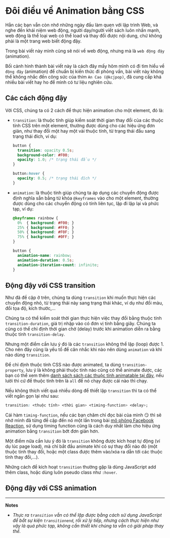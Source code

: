 # Đôi điều về Animation bằng CSS

Hẳn các bạn vẫn còn nhớ những ngày đầu làm quen với lập trình Web, và nghe đến khái niệm web động, người dạy/người viết sách luôn nhấn mạnh, web động là thể loại web có thể load và thay đổi được nội dung, chứ không phải là một trang web biết động đậy.

Trong bài viết này mình cũng sẽ nói về web động, nhưng mà là `web động đậy` (animation).

Bối cảnh hình thành bài viết này là cách đây mấy hôm mình có đi tìm hiểu về `động đậy` (animation) để chuẩn bị kiến thức đi phỏng vấn, bài viết này không thể không nhắc đến công sức của thím `An Cao (@kcjpop)`, đã cung cấp khá nhiều bài viết hay ho để mình có tư liệu nghiên cứu.

## Các cách động đậy

Với CSS, chúng ta có 2 cách để thực hiện animation cho một element, đó là:

- `transition`: là thuộc tính giúp kiểm soát thời gian thay đổi của các thuộc tính CSS trên một element, thường được dùng cho các hiệu ứng đơn giản, như thay đổi một hay một vài thuộc tính, từ trạng thái đầu sang trạng thái đích, ví dụ:
  ```css
  button {
    transition: opacity 0.5s;
    background-color: #F00;
    opacity: 1.0; /* trạng thái đầu */
  }

  button:hover {
    opacity: 0.5; /* trạng thái đích */
  }
  ```
- `animation`: là thuộc tính giúp chúng ta áp dụng các chuyển động được định nghĩa sẵn bằng từ khóa `@keyframes` vào cho một element, thường được dùng cho các chuyển động có tính liên tục, lặp đi lặp lại và phức tạp, ví dụ:
  ```css
  @keyframes rainbow {
    0%  { background: #F00; }
    25% { background: #FF0; }
    50% { background: #F0F; }
    75% { background: #0FF; }
  }

  button {
    animation-name: rainbow;
    animation-duration: 0.5s;
    animation-iteration-count: infinite;
  }
  ```

## Động đậy với CSS transition

Như đã đề cập ở trên, chúng ta dùng `transition` khi muốn thực hiện các chuyển động nhỏ, từ trạng thái này sang trạng thái khác, ví dụ như đổi màu, đổi tọa độ, kích thước,...

Chúng ta có thể kiểm soát thời gian thực hiện việc thay đổi bằng thuộc tính `transition-duration`, giá trị nhập vào có đơn vị tính bằng giây. Chúng ta cũng có thể chỉ định thời gian chờ (delay) trước khi animation diễn ra bằng thuộc tính `transition-delay`.

Nhưng một điểm cần lưu ý đó là các `transition` không thể lặp (loop) được <ref>1</ref>. Cho nên đây cũng là yếu tố để cân nhắc khi nào nên dùng `animation` và khi nào dùng `transition`.

Để chỉ định thuộc tính CSS nào được animated, ta dùng `transition-property`, lưu ý là không phải thuộc tính nào cũng có thể animate được, các bạn có thể xem thêm [danh sách sách các thuộc tính animatable tại đây](https://developer.mozilla.org/en-US/docs/Web/CSS/CSS_animated_properties), nếu lười thì cứ để thuộc tính trên là `all` để nó chạy được cái nào thì chạy.

Nếu không thích viết quá nhiều dòng để thiết lập `transition` thì ta có thể viết ngắn gọn lại như sau:

```css
transition: <thuộc tính> <thời gian> <timing-function> <delay>;
```

Cái hàm `timing-function`, nếu các bạn chăm chỉ đọc bài của mình :smirk: thì sẽ nhớ mình đã từng đề cập đến nó một lần trong bài [mô phỏng Facebook Reaction](https://thefullsnack.com/posts/phuc-tap-hoa-facebook-reaction.html), sử dụng timing function cũng là cách duy nhất làm cho hiệu ứng animation bằng `transition` bớt đơn giản hơn.

Một điểm nữa cần lưu ý đó là `transition` không được kích hoạt tự động (ví dụ lúc page load), mà chỉ bắt đầu animate khi có sự thay đổi nào đó (một thuộc tính thay đổi, hoặc một class được thêm vào/xóa ra dẫn tới các thuộc tính thay đổi,...).

Những cách để kích hoạt `transition` thường gặp là dùng JavaScript add thêm class, hoặc dùng luôn pseudo class như `:hover`.


## Động đậy với CSS animation



---

**Notes**

- <cite id="1">Thực ra `transition` vẫn có thể lặp được bằng cách sử dụng JavaScript để bắt sự kiện `transitionend`, rồi xử lý tiếp, nhưng cách thực hiện như vậy là quá phức tạp, không cần thiết khi chúng ta vẫn có giải pháp thay thế.</cite>
